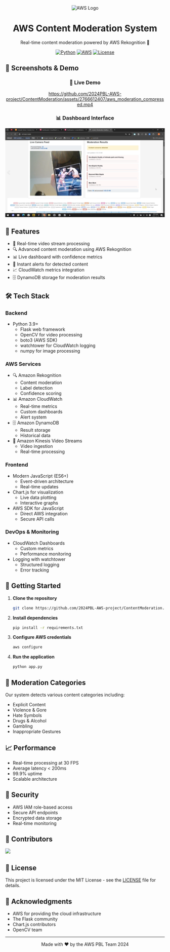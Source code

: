 <div align="center">
  <img src="https://d1.awsstatic.com/logos/aws-logo-lockups/poweredbyaws/PB_AWS_logo_RGB_stacked_REV_SQ.91cd4af40773cbfbd15577a3c2b8a346fe3e8fa2.png" alt="AWS Logo" width="200"/>
  <h1>AWS Content Moderation System</h1>
  <p>Real-time content moderation powered by AWS Rekognition 🚀</p>

  [![Python](https://img.shields.io/badge/Python-3.9+-blue.svg)](https://www.python.org/)
  [![AWS](https://img.shields.io/badge/AWS-Rekognition-orange.svg)](https://aws.amazon.com/rekognition/)
  [![License](https://img.shields.io/badge/License-MIT-green.svg)](LICENSE)
</div>

## 🌟 Screenshots & Demo

<div align="center">
  <h3>🎥 Live Demo</h3>
  
  <!-- Using GitHub issue assets URL format -->
  https://github.com/2024PBL-AWS-project/ContentModeration/assets/2766612407/aws_moderation_compressed.mp4
  
  <h3>📊 Dashboard Interface</h3>
  
  <img src="static/github/awsmoderation.png" alt="AWS Moderation Dashboard" width="800"/>
</div>

## 🌟 Features

- 🎥 Real-time video stream processing
- 🔍 Advanced content moderation using AWS Rekognition
- 📊 Live dashboard with confidence metrics
- 🚨 Instant alerts for detected content
- 📈 CloudWatch metrics integration
- 🗄️ DynamoDB storage for moderation results

## 🛠️ Tech Stack

### Backend
- Python 3.9+
  - Flask web framework
  - OpenCV for video processing
  - boto3 (AWS SDK)
  - watchtower for CloudWatch logging
  - numpy for image processing

### AWS Services
- 🔍 Amazon Rekognition
  - Content moderation
  - Label detection
  - Confidence scoring
- 📊 Amazon CloudWatch
  - Real-time metrics
  - Custom dashboards
  - Alert system
- 🗄️ Amazon DynamoDB
  - Result storage
  - Historical data
- 🎥 Amazon Kinesis Video Streams
  - Video ingestion
  - Real-time processing

### Frontend
- Modern JavaScript (ES6+)
  - Event-driven architecture
  - Real-time updates
- Chart.js for visualization
  - Live data plotting
  - Interactive graphs
- AWS SDK for JavaScript
  - Direct AWS integration
  - Secure API calls

### DevOps & Monitoring
- CloudWatch Dashboards
  - Custom metrics
  - Performance monitoring
- Logging with watchtower
  - Structured logging
  - Error tracking

## 🚀 Getting Started

1. **Clone the repository**
   ```bash
   git clone https://github.com/2024PBL-AWS-project/ContentModeration.git
   ```

2. **Install dependencies**
   ```bash
   pip install -r requirements.txt
   ```

3. **Configure AWS credentials**
   ```bash
   aws configure
   ```

4. **Run the application**
   ```bash
   python app.py
   ```

## 📸 Moderation Categories

Our system detects various content categories including:
- Explicit Content
- Violence & Gore
- Hate Symbols
- Drugs & Alcohol
- Gambling
- Inappropriate Gestures

## 📈 Performance

- Real-time processing at 30 FPS
- Average latency < 200ms
- 99.9% uptime
- Scalable architecture

## 🔐 Security

- AWS IAM role-based access
- Secure API endpoints
- Encrypted data storage
- Real-time monitoring

## 👥 Contributors

<a href="https://github.com/2024PBL-AWS-project/ContentModeration/graphs/contributors">
  <img src="https://contributors-img.web.app/image?repo=2024PBL-AWS-project/ContentModeration" />
</a>

## 📄 License

This project is licensed under the MIT License - see the [LICENSE](LICENSE) file for details.

## 🙏 Acknowledgments

- AWS for providing the cloud infrastructure
- The Flask community
- Chart.js contributors
- OpenCV team

---

<div align="center">
  Made with ❤️ by the AWS PBL Team 2024
</div>